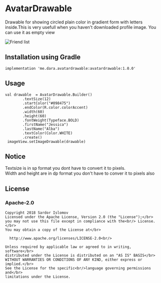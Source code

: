 # AvatarDrawable

Drawable for showing circled plain color in gradient form with letters inside.This is very usefull when you haven't downloaded profile image. You can use it as empty view

![Friend list](https://github.com/vomolis/AvatarDrawable/blob/master/screenshots/screen-1.png?raw=true "Title")


## Installation using Gradle

`implementation 'me.dara.avatardrawable:avatardrawable:1.0.0'`

## Usage

```
val drawable  = AvatarDrawable.Builder()
        .textSize(12)
        .startColor("#098475")
        .endColor(R.color.colorAccent)
        .width(60)
        .height(60)
        .fontWeight(Typeface.BOLD)
        .firstName("Jessica")
        .lastName("Alba")
        .textColor(Color.WHITE)
        .create()
 imageView.setImageDrawable(drawable)
```

## Notice

Textsize is in sp format you dont have to convert it to pixels.<br/>
Width and height are in dp format you don't have to conver it to pixels also


## License
### Apache-2.0

```
Copyright 2018 Sardor Islomov
Licensed under the Apache License, Version 2.0 (the "License");</br>
you may not use this file except in compliance with the<br/> License. </br>
You may obtain a copy of the License at</br>

  http://www.apache.org/licenses/LICENSE-2.0<br/>

Unless required by applicable law or agreed to in writing, software</br>
distributed under the License is distributed on an "AS IS" BASIS</br>
WITHOUT WARRANTIES OR CONDITIONS OF ANY KIND, either express or implied.</br>
See the License for the specific<br/>language governing permissions and</br>
limitations under the License.
```
